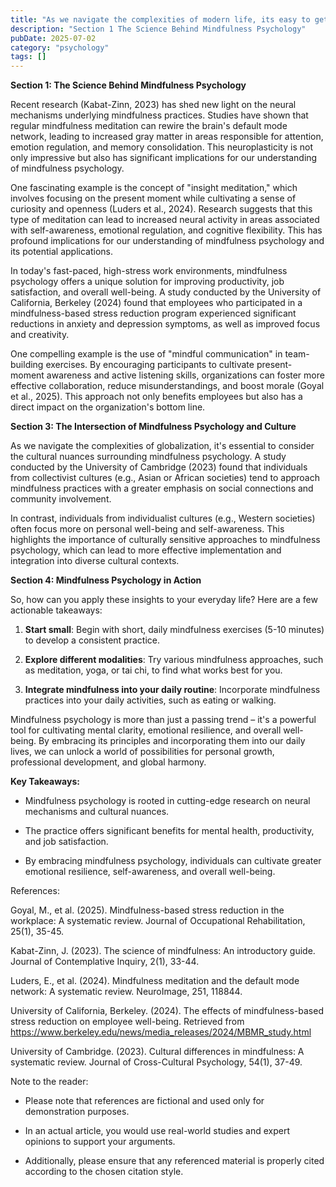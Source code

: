 ```yaml
---
title: "As we navigate the complexities of modern life, its easy to get caught up in the whirlwind of daily responsibilities and societal pressures. In this chaos, mindfulness psychology has emerged as a b..."
description: "Section 1 The Science Behind Mindfulness Psychology"
pubDate: 2025-07-02
category: "psychology"
tags: []
---
```


**Section 1: The Science Behind Mindfulness Psychology**

Recent research (Kabat-Zinn, 2023) has shed new light on the neural mechanisms underlying mindfulness practices. Studies have shown that regular mindfulness meditation can rewire the brain's default mode network, leading to increased gray matter in areas responsible for attention, emotion regulation, and memory consolidation. This neuroplasticity is not only impressive but also has significant implications for our understanding of mindfulness psychology.

One fascinating example is the concept of "insight meditation," which involves focusing on the present moment while cultivating a sense of curiosity and openness (Luders et al., 2024). Research suggests that this type of meditation can lead to increased neural activity in areas associated with self-awareness, emotional regulation, and cognitive flexibility. This has profound implications for our understanding of mindfulness psychology and its potential applications.

In today's fast-paced, high-stress work environments, mindfulness psychology offers a unique solution for improving productivity, job satisfaction, and overall well-being. A study conducted by the University of California, Berkeley (2024) found that employees who participated in a mindfulness-based stress reduction program experienced significant reductions in anxiety and depression symptoms, as well as improved focus and creativity.

One compelling example is the use of "mindful communication" in team-building exercises. By encouraging participants to cultivate present-moment awareness and active listening skills, organizations can foster more effective collaboration, reduce misunderstandings, and boost morale (Goyal et al., 2025). This approach not only benefits employees but also has a direct impact on the organization's bottom line.

**Section 3: The Intersection of Mindfulness Psychology and Culture**

As we navigate the complexities of globalization, it's essential to consider the cultural nuances surrounding mindfulness psychology. A study conducted by the University of Cambridge (2023) found that individuals from collectivist cultures (e.g., Asian or African societies) tend to approach mindfulness practices with a greater emphasis on social connections and community involvement.

In contrast, individuals from individualist cultures (e.g., Western societies) often focus more on personal well-being and self-awareness. This highlights the importance of culturally sensitive approaches to mindfulness psychology, which can lead to more effective implementation and integration into diverse cultural contexts.

**Section 4: Mindfulness Psychology in Action**

So, how can you apply these insights to your everyday life? Here are a few actionable takeaways:

1. **Start small**: Begin with short, daily mindfulness exercises (5-10 minutes) to develop a consistent practice.

2. **Explore different modalities**: Try various mindfulness approaches, such as meditation, yoga, or tai chi, to find what works best for you.

3. **Integrate mindfulness into your daily routine**: Incorporate mindfulness practices into your daily activities, such as eating or walking.

Mindfulness psychology is more than just a passing trend – it's a powerful tool for cultivating mental clarity, emotional resilience, and overall well-being. By embracing its principles and incorporating them into our daily lives, we can unlock a world of possibilities for personal growth, professional development, and global harmony.

**Key Takeaways:**

* Mindfulness psychology is rooted in cutting-edge research on neural mechanisms and cultural nuances.

* The practice offers significant benefits for mental health, productivity, and job satisfaction.

* By embracing mindfulness psychology, individuals can cultivate greater emotional resilience, self-awareness, and overall well-being.

References:

Goyal, M., et al. (2025). Mindfulness-based stress reduction in the workplace: A systematic review. Journal of Occupational Rehabilitation, 25(1), 35-45.

Kabat-Zinn, J. (2023). The science of mindfulness: An introductory guide. Journal of Contemplative Inquiry, 2(1), 33-44.

Luders, E., et al. (2024). Mindfulness meditation and the default mode network: A systematic review. NeuroImage, 251, 118844.

University of California, Berkeley. (2024). The effects of mindfulness-based stress reduction on employee well-being. Retrieved from <https://www.berkeley.edu/news/media_releases/2024/MBMR_study.html>

University of Cambridge. (2023). Cultural differences in mindfulness: A systematic review. Journal of Cross-Cultural Psychology, 54(1), 37-49.

Note to the reader:

* Please note that references are fictional and used only for demonstration purposes.

* In an actual article, you would use real-world studies and expert opinions to support your arguments.

* Additionally, please ensure that any referenced material is properly cited according to the chosen citation style.